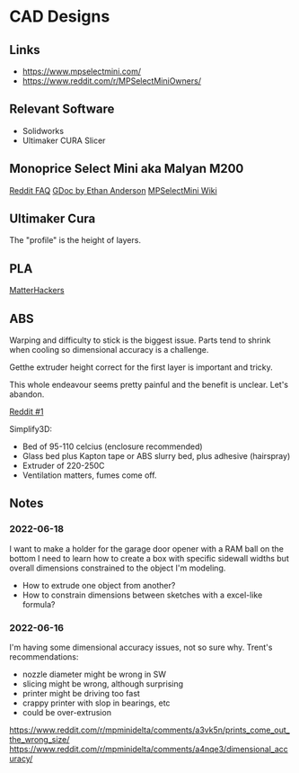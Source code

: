 # CAD Designs

## Links

* https://www.mpselectmini.com/
* https://www.reddit.com/r/MPSelectMiniOwners/

## Relevant Software

* Solidworks
* Ultimaker CURA Slicer

## Monoprice Select Mini aka Malyan M200

[Reddit FAQ](https://www.reddit.com/r/MPSelectMiniOwners/comments/6thy9t/read_this_first_updated/)
[GDoc by Ethan Anderson](https://docs.google.com/document/d/1HJaLIcUD4oiIUYu6In7Bxf7WxAOiT3n48RvOe5pvSHk/edit)
[MPSelectMini Wiki](https://mpselectmini.com/)

## Ultimaker Cura

The "profile" is the height of layers.

## PLA

[MatterHackers](https://www.matterhackers.com/articles/how-to-succeed-when-printing-in-pla)

## ABS

Warping and difficulty to stick is the biggest issue.
Parts tend to shrink when cooling so dimensional accuracy is a challenge.

Getthe extruder height correct for the first layer is important and tricky. 

This whole endeavour seems pretty painful and the benefit is unclear. Let's abandon.

[Reddit #1](https://www.reddit.com/r/MPSelectMiniOwners/comments/5tp96p/how_to_print_with_abs_the_easy_way/)

Simplify3D:
* Bed of 95-110 celcius (enclosure recommended)
* Glass bed plus Kapton tape or ABS slurry bed, plus adhesive (hairspray) 
* Extruder of 220-250C
* Ventilation matters, fumes come off.

## Notes


### 2022-06-18

I want to make a holder for the garage door opener with a RAM ball on the bottom
I need to learn how to create a box with specific sidewall widths but overall dimensions constrained to the object I'm modeling.

* How to extrude one object from another?
* How to constrain dimensions between sketches with a excel-like formula?

### 2022-06-16

I'm having some dimensional accuracy issues, not so sure why. Trent's recommendations:
* nozzle diameter might be wrong in SW
* slicing might be wrong, although surprising
* printer might be driving too fast
* crappy printer with slop in bearings, etc
* could be over-extrusion

https://www.reddit.com/r/mpminidelta/comments/a3vk5n/prints_come_out_the_wrong_size/
https://www.reddit.com/r/mpminidelta/comments/a4nqe3/dimensional_accuracy/


